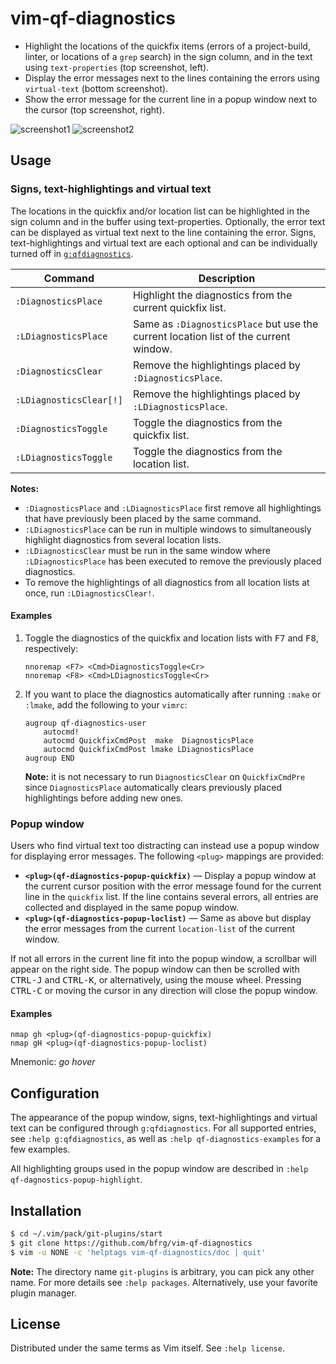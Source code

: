 # vim-qf-diagnostics

- Highlight the locations of the quickfix items (errors of a project-build,
  linter, or locations of a `grep` search) in the sign column, and in the text
  using `text-properties` (top screenshot, left).
- Display the error messages next to the lines containing the errors using
  `virtual-text` (bottom screenshot).
- Show the error message for the current line in a popup window next to the
  cursor (top screenshot, right).

![screenshot1](https://user-images.githubusercontent.com/6266600/203570744-ad5db96a-30c0-44e6-aa87-780ac3ffd5a1.png)
![screenshot2](https://user-images.githubusercontent.com/6266600/203899380-ae800092-3c91-45e3-9c84-2e224dd24b65.png)


## Usage

### Signs, text-highlightings and virtual text

The locations in the quickfix and/or location list can be highlighted in the
sign column and in the buffer using text-properties. Optionally, the error text
can be displayed as virtual text next to the line containing the error. Signs,
text-highlightings and virtual text are each optional and can be individually
turned off in [`g:qfdiagnostics`](#configuration).

| Command                 | Description                                                                          |
| ----------------------- | ------------------------------------------------------------------------------------ |
| `:DiagnosticsPlace`     | Highlight the diagnostics from the current quickfix list.                            |
| `:LDiagnosticsPlace`    | Same as `:DiagnosticsPlace` but use the current location list of the current window. |
| `:DiagnosticsClear`     | Remove the highlightings placed by `:DiagnosticsPlace`.                              |
| `:LDiagnosticsClear[!]` | Remove the highlightings placed by `:LDiagnosticsPlace`.                             |
| `:DiagnosticsToggle`    | Toggle the diagnostics from the quickfix list.                                       |
| `:LDiagnosticsToggle`   | Toggle the diagnostics from the location list.                                       |

**Notes:**
* `:DiagnosticsPlace` and `:LDiagnosticsPlace` first remove all highlightings
  that have previously been placed by the same command.
* `:LDiagnosticsPlace` can be run in multiple windows to simultaneously
  highlight diagnostics from several location lists.
* `:LDiagnosticsClear` must be run in the same window where `:LDiagnosticsPlace`
  has been executed to remove the previously placed diagnostics.
* To remove the highlightings of all diagnostics from all location lists at
  once, run `:LDiagnosticsClear!`.

#### Examples

1. Toggle the diagnostics of the quickfix and location lists with <kbd>F7</kbd>
   and <kbd>F8</kbd>, respectively:
   ```vim
   nnoremap <F7> <Cmd>DiagnosticsToggle<Cr>
   nnoremap <F8> <Cmd>LDiagnosticsToggle<Cr>
   ```
2. If you want to place the diagnostics automatically after running `:make` or
   `:lmake`, add the following to your `vimrc`:
   ```vim
   augroup qf-diagnostics-user
       autocmd!
       autocmd QuickfixCmdPost  make  DiagnosticsPlace
       autocmd QuickfixCmdPost lmake LDiagnosticsPlace
   augroup END
   ```
   **Note:** it is not necessary to run `DiagnosticsClear` on `QuickfixCmdPre`
   since `DiagnosticsPlace` automatically clears previously placed
   highlightings before adding new ones.

### Popup window

Users who find virtual text too distracting can instead use a popup window for
displaying error messages. The following `<plug>` mappings are provided:

* **`<plug>(qf-diagnostics-popup-quickfix)`** — Display a popup window at the
  current cursor position with the error message found for the current line in
  the `quickfix` list. If the line contains several errors, all entries are
  collected and displayed in the same popup window.
* **`<plug>(qf-diagnostics-popup-loclist)`** — Same as above but display the
  error messages from the current `location-list` of the current window.

If not all errors in the current line fit into the popup window, a scrollbar
will appear on the right side. The popup window can then be scrolled with
<kbd>CTRL-J</kbd> and <kbd>CTRL-K</kbd>, or alternatively, using the mouse
wheel. Pressing <kbd>CTRL-C</kbd> or moving the cursor in any direction will
close the popup window.

#### Examples

```vim
nmap gh <plug>(qf-diagnostics-popup-quickfix)
nmap gH <plug>(qf-diagnostics-popup-loclist)
```
Mnemonic: _go hover_


## Configuration

The appearance of the popup window, signs, text-highlightings and virtual text
can be configured through `g:qfdiagnostics`. For all supported entries, see
`:help g:qfdiagnostics`, as well as `:help qf-diagnostics-examples` for a few
examples.

All highlighting groups used in the popup window are described in `:help
qf-dagnostics-popup-highlight`.


## Installation

```bash
$ cd ~/.vim/pack/git-plugins/start
$ git clone https://github.com/bfrg/vim-qf-diagnostics
$ vim -u NONE -c 'helptags vim-qf-diagnostics/doc | quit'
```
**Note:** The directory name `git-plugins` is arbitrary, you can pick any other
name. For more details see `:help packages`. Alternatively, use your favorite
plugin manager.


## License

Distributed under the same terms as Vim itself. See `:help license`.
